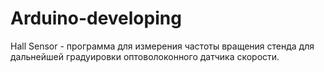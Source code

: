 # Arduino-developing
Hall Sensor - программа для измерения частоты вращения стенда для дальнейшей градуировки оптоволоконного датчика скорости.
